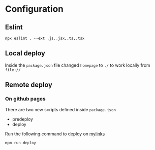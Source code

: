 # Configuration

## Eslint

    npx eslint . --ext .js,.jsx,.ts,.tsx

## Local deploy

Inside the `package.json` file changed `homepage` to `./` to work locally from `file://`

## Remote deploy

### On github pages

There are two new scripts defined inside `package.json`

- predeploy
- deploy

Run the following command to deploy on [mylinks](https://dafi.github.io/mylinks/)

	npm run deploy
	


